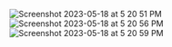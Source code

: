 
![Screenshot 2023-05-18 at 5 20 51 PM](https://github.com/rushikeshnaik779/openAI_chatgpt/assets/34379281/0b956c79-6a75-464d-a4cd-9224d5bdd3a3)
![Screenshot 2023-05-18 at 5 20 56 PM](https://github.com/rushikeshnaik779/openAI_chatgpt/assets/34379281/83a028bf-8819-46e6-8e9b-66ea7fa1d7ff)
![Screenshot 2023-05-18 at 5 20 59 PM](https://github.com/rushikeshnaik779/openAI_chatgpt/assets/34379281/576b5f9e-464c-4d2c-ae73-8dcfbf6049d6)
